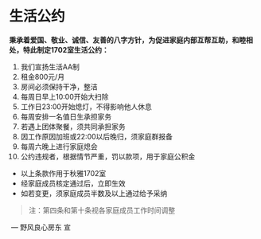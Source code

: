# 生活公约

**秉承着爱国、敬业、诚信、友善的八字方针，为促进家庭内部互帮互助，和睦相处，特此制定1702室生活公约：**

1. 我们宣扬生活AA制
2. 租金800元/月
3. 房间必须保持干净，整洁
4. 每周日早上10:00开始大扫除
5. 工作日23:00开始熄灯，不得影响他人休息
6. 每周安排一名值日生承担家务
7. 若遇上团体聚餐，须共同承担家务
8. 因工作原因加班或22:00以后晚归，须家庭群报备
9. 每周六晚上进行家庭熄会
10. 公约违规者，根据情节严重，罚以款项，用于家庭公积金

- 以上条款作用于秋雅1702室
- 经家庭成员核定通过后，立即生效
- 如若变更，须家庭成员半数及以上通过给予采纳

> 注：第四条和第十条视各家庭成员工作时间调整

​												—	野风良心房东 宣
